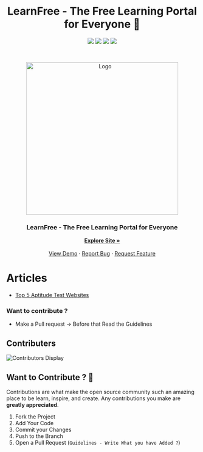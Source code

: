 <h1 align="center">LearnFree - The Free Learning Portal for Everyone 👋</h1>
<p align="center">
  <img src="https://img.shields.io/github/release-date/bhargav-joshi/LearnFree?style=for-the-badge&color=blue" />
   <img src="https://img.shields.io/github/contributors/bhargav-joshi/LearnFree?style=for-the-badge&color=orange" />
    <img src="https://img.shields.io/github/commit-activity/w/bhargav-joshi/LearnFree?style=for-the-badge&color=blueviolet" />
    <img src="https://img.shields.io/github/v/release/bhargav-joshi/LearnFree?style=for-the-badge&color=red">
</p>

<!-- PROJECT LOGO -->
<br />
<p align="center">
  <a href="#">
    <img src="https://github.com/bhargav-joshi/LearnFree/blob/main/assets/img/logo3.gif" alt="Logo" width="400">
  </a>

  <h3 align="center">LearnFree - The Free Learning Portal for Everyone</h3>

  <p align="center">
    <a href="https://bhargav-joshi.github.io/LearnFree/Learn-git.html"><strong>Explore Site »</strong></a>
    <br />
    <br />
    <a href="https://bhargav-joshi.github.io/LearnFree/Learn-git.html">View Demo</a>
    ·
    <a href="https://github.com/bhargav-joshi/LearnFree/issues">Report Bug</a>
    ·
    <a href="https://github.com/bhargav-joshi/LearnFree/issues">Request Feature</a>
  </p>
</p>

# Articles

- [Top 5 Aptitude Test Websites](https://bhargav-joshi.github.io/LearnFree/AptitudeTestWebsites.html)


### Want to contribute ?
- Make a Pull request -> Before that Read the Guidelines

## Contributers 
![Contributors Display](https://badges.pufler.dev/contributors/bhargav-joshi/LearnFree/?size=50&padding=5&bots=true)

<!-- CONTRIBUTING -->
## Want to Contribute ? 🚀

Contributions are what make the open source community such an amazing place to be learn, inspire, and create. Any contributions you make are **greatly appreciated**.

1. Fork the Project
2. Add Your Code
3. Commit your Changes 
4. Push to the Branch
5. Open a Pull Request (`Guidelines - Write What you have Added ?`)
